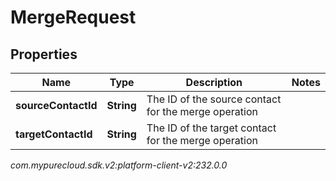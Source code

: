 # MergeRequest


## Properties

| Name | Type | Description | Notes |
| ------------ | ------------- | ------------- | ------------- |
| **sourceContactId** | **String** | The ID of the source contact for the merge operation |  |
| **targetContactId** | **String** | The ID of the target contact for the merge operation |  |




_com.mypurecloud.sdk.v2:platform-client-v2:232.0.0_
